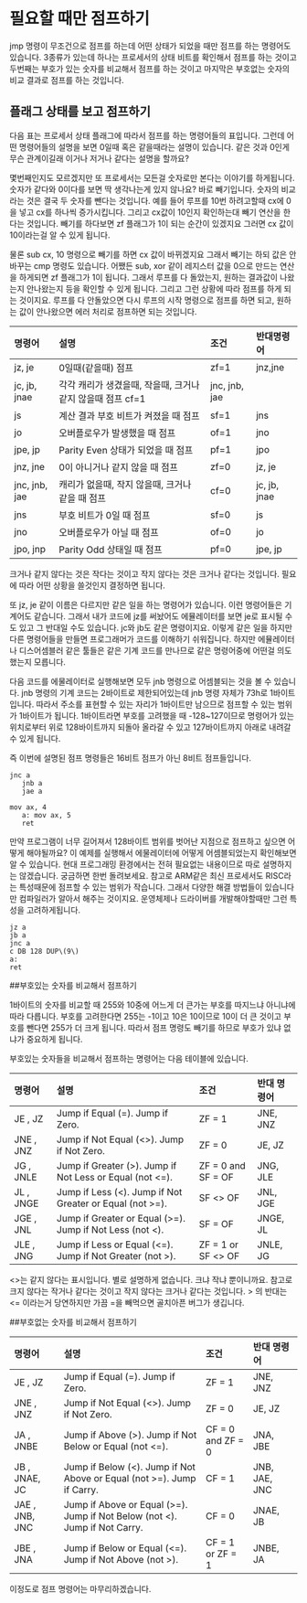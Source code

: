 # 필요할 때만 점프하기

jmp 명령이 무조건으로 점프를 하는데 어떤 상태가 되었을 때만 점프를 하는 명령어도 있습니다. 3종류가 있는데 하나는 프로세서의 상태 비트를 확인해서 점프를 하는 것이고 두번째는 부호가 있는 숫자를 비교해서 점프를 하는 것이고 마지막은 부호없는 숫자의 비교 결과로 점프를 하는 것입니다.

## 플래그 상태를 보고 점프하기

다음 표는 프로세서 상태 플래그에 따라서 점프를 하는 명령어들의 표입니다. 그런데 어떤 명령어들의 설명을 보면 0일때 혹은 같을때라는 설명이 있습니다. 같은 것과 0인게 무슨 관계이길래 이거나 저거나 같다는 설명을 할까요?

몇번째인지도 모르겠지만 또 프로세서는 모든걸 숫자로만 본다는 이야기를 하게됩니다. 숫자가 같다와 0이다를 보면 딱 생각나는게 있지 않나요? 바로 빼기입니다. 숫자의 비교라는 것은 결국 두 숫자를 뺀다는 것입니다. 예를 들어 루프를 10번 하려고할때 cx에 0을 넣고 cx를 하나씩 증가시킵니다. 그리고 cx값이 10인지 확인하는대 빼기 연산을 한다는 것입니다. 빼기를 하다보면 zf 플래그가 1이 되는 순간이 있겠지요 그러면 cx 값이 10이라는걸 알 수 있게 됩니다.

물론 sub cx, 10 명령으로 빼기를 하면 cx 값이 바뀌겠지요 그래서 빼기는 하되 값은 안바꾸는 cmp 명령도 있습니다. 어쨌든 sub, xor 같이 레지스터 값을 0으로 만드는 연산을 하게되면 zf 플래그가 1이 됩니다. 그래서 루프를 다 돌았는지, 원하는 결과값이 나왔는지 안나왔는지 등을 확인할 수 있게 됩니다. 그리고 그런 상황에 따라 점프를 하게 되는 것이지요. 루프를 다 안돌았으면 다시 루프의 시작 명령으로 점프를 하면 되고, 원하는 값이 안나왔으면 에러 처리로 점프하면 되는 것입니다.

| 명령어 | 설명 | 조건 | 반대명령어 |
| :--- | :--- | :--- | :--- |
|jz, je|	0일때(같을때) 점프	|zf=1|	jnz,jne
|jc, jb, jnae|      각각 캐리가 생겼을때, 작을때, 크거나 같지 않을때 점프    cf=1   | jnc, jnb, jae  |
|js           |   계산 결과 부호 비트가 켜졌을 때 점프  |  sf=1 |   jns  |
|jo |   오버플로우가 발생했을 때 점프   | of=1   | jno | 
|jpe, jp|    Parity Even 상태가 되었을 때 점프  |  pf=1  |  jpo  |
|jnz, jne|    0이 아니거나 같지 않을 때 점프  |  zf=0  |  jz, je | 
|jnc, jnb, jae|    캐리가 없을때, 작지 않을때, 크거나 같을 때 점프  |  cf=0 |   jc, jb, jnae  |
|jns|    부호 비트가 0일 때 점프  |  sf=0  |  js | 
|jno|    오버플로우가 아닐 때 점프  |  of=0  |  jo  |
|jpo, jnp|    Parity Odd 상태일 때 점프 |   pf=0  |  jpe, jp  |


크거나 같지 않다는 것은 작다는 것이고 작지 않다는 것은 크거나 같다는 것입니다. 필요에 따라 어떤 상황을 쓸것인지 결정하면 됩니다.

또 jz, je 같이 이름은 다르지만 같은 일을 하는 명령어가 있습니다. 이런 명령어들은 기계어도 같습니다. 그래서 내가 코드에 jz를 써놨어도 에뮬레이터를 보면 je로 표시될 수도 있고 그 반대일 수도 있습니다. jc와 jb도 같은 명령이지요. 이렇게 같은 일을 하지만 다른 명령어들을 만들면 프로그래머가 코드를 이해하기 쉬워집니다. 하지만 에뮬레이터나 디스어셈블러 같은 툴들은 같은 기계 코드를 만나므로 같은 명령어중에 어떤걸 의도했는지 모릅니다.

다음 코드를 에물레이터로 실행해보면 모두 jnb 명령으로 어셈블되는 것을 볼 수 있습니다. jnb 명령의 기계 코드는 2바이트로 제한되어있는데 jnb 명령 자체가 73h로 1바이트입니다. 따라서 주소를 표현할 수 있는 자리가 1바이트만 남으므로 점프할 수 있는 범위가 1바이트가 됩니다. 1바이트라면 부호를 고려했을 때 -128~127이므로 명령어가 있는 위치로부터 위로 128바이트까지 되돌아 올라갈 수 있고 127바이트까지 아래로 내려갈 수 있게 됩니다.

즉 이번에 설명된 점프 명령들은 16비트 점프가 아닌 8비트 점프들입니다.
```
jnc a  
   jnb a  
   jae a

mov ax, 4  
   a: mov ax, 5  
   ret
```
만약 프로그램이 너무 길어져서 128바이트 범위를 벗어난 지점으로 점프하고 싶으면 어떻게 해야될까요? 이 예제를 실행해서 에물레이터에 어떻게 어셈블되었는지 확인해보면 알 수 있습니다. 현대 프로그래밍 환경에서는 전혀 필요없는 내용이므로 따로 설명하지는 않겠습니다. 궁금하면 한번 돌려보세요. 참고로 ARM같은 최신 프로세서도 RISC라는 특성때문에 점프할 수 있는 범위가 작습니다. 그래서 다양한 해결 방법들이 있습니다만 컴파일러가 알아서 해주는 것이지요. 운영체제나 드라이버를 개발해야할때만 그런 특성을 고려하게됩니다.
```
jz a  
jb a  
jnc a  
c DB 128 DUP\(9\)  
a:  
ret
```

##부호있는 숫자를 비교해서 점프하기

1바이트의 숫자를 비교할 때 255와 10중에 어느게 더 큰가는 부호를 따지느냐 아니냐에 따라 다릅니다. 부호를 고려한다면 255는 -1이고 10은 10이므로 10이 더 큰 것이고 부호를 뺀다면 255가 더 크게 됩니다. 따라서 점프 명령도 빼기를 하므로 부호가 있냐 없냐가 중요하게 됩니다.

부호있는 숫자들을 비교해서 점프하는 명령어는 다음 테이블에 있습니다.

|명령어  |  설명   | 조건  |  반대 명령어  |
| :--- | :---   | :---  | :--- |
|JE , JZ |   Jump if Equal \(=\). Jump if Zero.  |  ZF = 1   | JNE, JNZ  |
|JNE , JNZ |   Jump if Not Equal \(&lt;&gt;\). Jump if Not Zero.  |  ZF = 0  |  JE, JZ  |
|JG , JNLE |   Jump if Greater \(&gt;\). Jump if Not Less or Equal \(not &lt;=\).   | ZF = 0 and SF = OF  |  JNG, JLE  |
|JL , JNGE |   Jump if Less \(&lt;\). Jump if Not Greater or Equal \(not &gt;=\).  |  SF &lt;&gt; OF  |  JNL, JGE  |
|JGE , JNL |   Jump if Greater or Equal \(&gt;=\). Jump if Not Less \(not &lt;\).  |  SF = OF   | JNGE, JL  |
|JLE , JNG |   Jump if Less or Equal \(&lt;=\). Jump if Not Greater \(not &gt;\).  |  ZF = 1 or SF &lt;&gt; OF   | JNLE, JG|

&lt;&gt;는 같지 않다는 표시입니다. 별로 설명하게 없습니다. 크냐 작냐 뿐이니까요. 참고로 크지 않다는 작거나 같다는 것이고 작지 않다는 크거나 같다는 것입니다. &gt; 의 반대는 &lt;= 이라는거 당연하지만 가끔 =을 빼먹으면 골치아픈 버그가 생깁니다.

##부호없는 숫자를 비교해서 점프하기

|명령어  |  설명   | 조건  |  반대 명령어  |
| :--- | :---   | :---  | :--- |
|JE , JZ    |Jump if Equal \(=\). Jump if Zero.  |  ZF = 1  |  JNE, JNZ  |
|JNE , JNZ   | Jump if Not Equal \(&lt;&gt;\). Jump if Not Zero.  |  ZF = 0  |  JE, JZ  |
|JA , JNBE  |  Jump if Above \(&gt;\). Jump if Not Below or Equal \(not &lt;=\).  |  CF = 0 and ZF = 0  |  JNA, JBE | 
|JB , JNAE, JC  |  Jump if Below \(&lt;\). Jump if Not Above or Equal \(not &gt;=\). Jump if Carry.   | CF = 1  |  JNB, JAE, JNC  |
|JAE , JNB, JNC  |  Jump if Above or Equal \(&gt;=\). Jump if Not Below \(not &lt;\). Jump if Not Carry.   | CF = 0  |  JNAE, JB  |
|JBE , JNA  |  Jump if Below or Equal \(&lt;=\). Jump if Not Above \(not &gt;\).  |  CF = 1 or ZF = 1  |  JNBE, JA|

이정도로 점프 명령어는 마무리하겠습니다.

